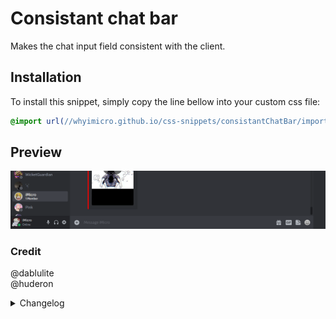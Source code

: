 # Consistant chat bar
Makes the chat input field consistent with the client.
## Installation
To install this snippet, simply copy the line bellow into your custom css file:
```css
@import url(//whyimicro.github.io/css-snippets/consistantChatBar/import.css);
```
## Preview
![image](https://raw.githubusercontent.com/WhyiMicro/css-snippets/main/_previews/consistantChatBar.png)
### Credit
@dablulite <br>
@huderon
<details>
<summary>Changelog</summary>

## 1.1.0

- Fixed for new update
  - Note: It removes the app button, cause I deemed it useless

## 1.0.0

- Moved from old repo to new one

</details>
